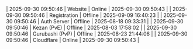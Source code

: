 | 2025-09-30 09:50:46 | Website | Online | 2025-09-30 09:50:43 |
| 2025-09-30 09:50:46 | Registration | Offline | 2025-09-09 16:40:23 |
| 2025-09-30 09:50:46 | Auth Server | Offline | 2025-08-18 09:33:31 |
| 2025-09-30 09:50:46 | Kezan (PvE) | Offline | 2025-08-03 17:58:02 |
| 2025-09-30 09:50:46 | Gurubashi (PvP) | Offline | 2025-08-23 21:44:06 |
| 2025-09-30 09:50:46 | Cloudflare | Online | 2025-09-30 09:50:43 |
